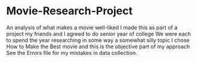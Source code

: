 # Movie-Research-Project
An analysis of what makes a movie well-liked
I made this as part of a project my friends and I agreed to do senior year of college
We were each to spend the year researching in some way a somewhat silly topic
I chose How to Make the Best movie and this is the objective part of my approach
See the Errors file for my mistakes in data collection.
